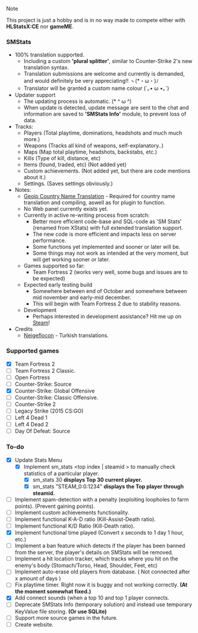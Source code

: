 > [!NOTE]
> This project is just a hobby and is in no way made to compete either with **HLStatsX:CE** nor **gameME**.

### SMStats
   - 100% translation supported.
      - Including a custom **'plural splitter'**, similar to Counter-Strike 2's new translation syntax.
      - Translation submissions are welcome and currently is demanded, and would definitely be very appreciating!! ヽ(*・ω・)ﾉ
      - Translator will be granted a custom name colour (´｡• ω •｡`)
   - Updater support
      - The updating process is automatic. (* ^ ω ^)
      - When update is detected, update message are sent to the chat and information are saved to **'SMStats Info'** module, to prevent loss of data.
   - Tracks:
      - Players (Total playtime, dominations, headshots and much much more.)
      - Weapons (Tracks all kind of weapons, self-explanatory..)
      - Maps (Map total playtime, headshots, backstabs, etc.)
      - Kills (Type of kill, distance, etc)
      - Items (found, traded, etc) (Not added yet)
      - Custom achievements. (Not added yet, but there are code mentions about it.)
      - Settings. (Saves settings obviously.)
   - Notes:
      - [Geoip Country Name Translation](https://github.com/nukkonyan/SM-Geoip-CountryName) - Required for country name translation and compiling, aswell as for plugin to function.
      - No Web panel currently exists yet.
      - Currently in active re-writing process from scratch:
          - Better more efficient code-base and SQL-code as 'SM Stats' (renamed from XStats) with full extended translation support.
          - The new code is more efficient and impacts less on server performance.
          - Some functions yet implemented and sooner or later will be.
          - Some things may not work as intended at the very moment, but will get working sooner or later.
      - Games supported so far:
          - Team Fortress 2 (works very well, some bugs and issues are to be expected)
      - Expected early testing build
          - Somewhere between end of October and somewhere between mid november and early-mid december.
          - This will begin with Team Fortress 2 due to stability reasons.
      - Development
          - Perhaps interested in development assistance? Hit me up on [Steam](https://steamcommunity.com/id/nukkonyan)!
   - Credits
      - [Neigeflocon](https://steamcommunity.com/profiles/76561197962831152) - Turkish translations.

### Supported games
   - [x] Team Fortress 2
   - [ ] Team Fortress 2 Classic.
   - [ ] Open Fortress
   - [ ] Counter-Strike: Source
   - [x] Counter-Strike: Global Offensive
   - [ ] Counter-Strike: Classic Offensive.
   - [ ] Counter-Strike 2
   - [ ] Legacy Strike (2015 CS:GO)
   - [ ] Left 4 Dead 1
   - [ ] Left 4 Dead 2
   - [ ] Day Of Defeat: Source
### To-do
   - [x] Update Stats Menu
      -  [x] Implement sm_stats <top index | steamid > to manually check statistics of a particular player.
         -  [x] sm_stats 30 **displays Top 30 current player.**
         -  [x] sm_stats "STEAM_0:0:1234" **displays the Top player through steamid.**
   - [ ] Implement spam-detection with a penalty (exploiting loopholes to farm points). (Prevent gaining points).
   - [ ] Implement custom achievements functionality.
   - [ ] Implement functional K-A-D ratio (Kill-Assist-Death ratio).
   - [ ] Implement functional K/D Ratio (Kill-Death ratio).
   - [x] Implement functional time played (Convert x seconds to 1 day 1 hour, etc.)
   - [ ] Implement a ban feature which detects if the player has been banned from the server, the player's details on SMStats will be removed.
   - [ ] Implement a hit location tracker, which tracks where you hit on the enemy's body (Stomach/Torso, Head, Shoulder, Feet, etc)
   - [ ] Implement auto-erase old players from database. ( Not connected after x amount of days )
   - [ ] Fix playtime timer. Right now it is buggy and not working correctly. **(At the moment somewhat fixed.)**
   - [x] Add connect sounds (when a top 10 and top 1 player connects.
   - [ ] Deprecate SMStats Info (temporary solution) and instead use temporary KeyValue file storing. **(Or use SQLite)**
   - [ ] Support more source games in the future.
   - [ ] Create website.

